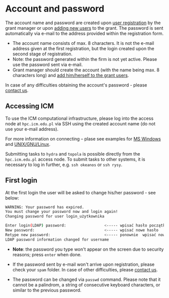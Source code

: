 <!-- this is obsolete -->

# Account and password

The account name and password are created upon [user registration](./en_zakladanie_konta.md) by the grant manager or upon [adding new users](./en_jak_wystapic_o_grant_obliczeniowy.md) to the grant. The password is sent automatically via e-mail to the address provided within the registration form.

- The account name consists of max. 8 characters. It is not the e-mail address given at the first registration, but the login created upon the second stage of registration.
- Note: the password generated within the firm is not yet active. Please use the password sent via e-mail.
- Grant manager should create the account (with the name being max. 8 characters long) and [add him/herself to the grant users](./en_jak_wystapic_o_grant_obliczeniowy.md).

In case of any difficulties obtaining the account's password - please [contact us](../kontakt.md).

## Accessing ICM

To use the ICM computational infrastructure, please log into the access node at `hpc.icm.edu.pl` via SSH using the created account name (do not use your e-mail address).

For more information on connecting – plase see examples for [MS Windows](../Tutorials/Logowanie/ssh_windows.md) and [UNIX/GNU/Linux](../Tutorials/Logowanie/ssh.md).

Submitting tasks to `hydra` and `topola` is possible directly from the `hpc.icm.edu.pl` access node. To submit tasks to other systems, it is necessary to log in further, e.g. `ssh okeanos` or `ssh rysy`.

## First login

At the first login the user will be asked to change his/her password - see below:

```.sh
WARNING: Your password has expired.
You must change your password now and login again!
Changing password for user login_użytkownika

Enter login(LDAP) password:                 <----- wpisać hasło początkowe z maila
New password:                               <----- wpisać nowe hasło
Retype new password:                        <----- ponownie  wpisać nowe hasło
LDAP password information changed for username
```

- **Note**: the password you type won't appear on the screen due to security reasons; press `enter` when done.

- If the password sent by e-mail won't arrive upon registration, please check your `spam` folder. In case of other difficulties, please [contact us](../kontakt.md).

- The password can be changed via `passwd` command. Please note that it cannot be a palindrom, a string of consecutive keyboard characters, or similar to the previous password.
